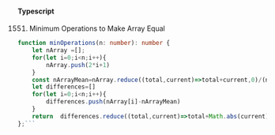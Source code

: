#### Typescript
1551. Minimum Operations to Make Array Equal

```typescript
function minOperations(n: number): number {
    let nArray =[];
    for(let i=0;i<n;i++){
        nArray.push(2*i+1)
    }
    const nArrayMean=nArray.reduce((total,current)=>total+current,0)/(nArray.length)
    let differences=[]
    for(let i=0;i<n;i++){
        differences.push(nArray[i]-nArrayMean)
    }
    return  differences.reduce((total,current)=>total+Math.abs(current),0)/2
};```